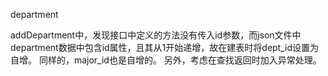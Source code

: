 department

addDepartment中，发现接口中定义的方法没有传入id参数，而json文件中department数据中包含id属性，且其从1开始递增，故在建表时将dept_id设置为自增。
同样的，major_id也是自增的。
另外，考虑在查找返回时加入异常处理。
